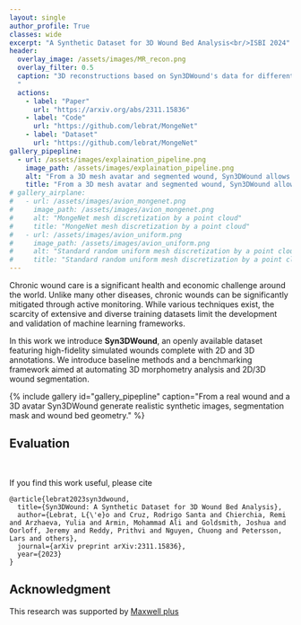 ```yaml
---
layout: single
author_profile: True
classes: wide
excerpt: "A Synthetic Dataset for 3D Wound Bed Analysis<br/>ISBI 2024"
header:
  overlay_image: /assets/images/MR_recon.png
  overlay_filter: 0.5
  caption: "3D reconstructions based on Syn3DWound's data for different image resolution.
  "
  actions:
    - label: "Paper"
      url: "https://arxiv.org/abs/2311.15836"
    - label: "Code"
      url: "https://github.com/lebrat/MongeNet"
    - label: "Dataset"
      url: "https://github.com/lebrat/MongeNet"    
gallery_pipepline:
  - url: /assets/images/explaination_pipeline.png
    image_path: /assets/images/explaination_pipeline.png
    alt: "From a 3D mesh avatar and segmented wound, Syn3DWound allows to generate a synthetic dataset for 3D wound bed analysis."
    title: "From a 3D mesh avatar and segmented wound, Syn3DWound allows to generate a synthetic dataset for 3D wound bed analysis."
# gallery_airplane:
#   - url: /assets/images/avion_mongenet.png
#     image_path: /assets/images/avion_mongenet.png
#     alt: "MongeNet mesh discretization by a point cloud"
#     title: "MongeNet mesh discretization by a point cloud"
#   - url: /assets/images/avion_uniform.png
#     image_path: /assets/images/avion_uniform.png
#     alt: "Standard random uniform mesh discretization by a point cloud"
#     title: "Standard random uniform mesh discretization by a point cloud" 
---
```


Chronic wound care is a significant health and economic challenge around the world. Unlike many other diseases, chronic wounds can be significantly mitigated through active monitoring. While various techniques exist, the scarcity of extensive and diverse training datasets limit the development and validation of machine learning frameworks. 

In this work we introduce **Syn3DWound**, an openly available dataset featuring high-fidelity simulated wounds complete with 2D and 3D annotations. We introduce baseline methods and a benchmarking framework aimed at automating 3D morphometry analysis and 2D/3D wound segmentation.



{% include gallery id="gallery_pipepline" caption="From a real wound and a 3D avatar Syn3DWound generate realistic synthetic images, segmentation mask and wound bed  geometry." %}



## Evaluation




<br/>

If you find this work useful, please cite
```
@article{lebrat2023syn3dwound,
  title={Syn3DWound: A Synthetic Dataset for 3D Wound Bed Analysis},
  author={Lebrat, L{\'e}o and Cruz, Rodrigo Santa and Chierchia, Remi and Arzhaeva, Yulia and Armin, Mohammad Ali and Goldsmith, Joshua and Oorloff, Jeremy and Reddy, Prithvi and Nguyen, Chuong and Petersson, Lars and others},
  journal={arXiv preprint arXiv:2311.15836},
  year={2023}
}
```


## Acknowledgment 
This research was supported by [Maxwell plus](https://maxwellplus.com/)
